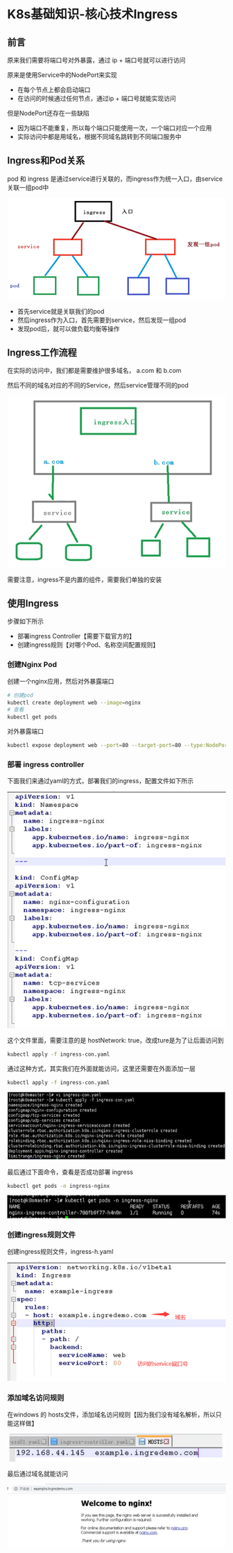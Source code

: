 # K8s基础知识-核心技术Ingress

## 前言

原来我们需要将端口号对外暴露，通过 ip + 端口号就可以进行访问

原来是使用Service中的NodePort来实现

- 在每个节点上都会启动端口
- 在访问的时候通过任何节点，通过ip + 端口号就能实现访问

但是NodePort还存在一些缺陷

- 因为端口不能重复，所以每个端口只能使用一次，一个端口对应一个应用
- 实际访问中都是用域名，根据不同域名跳转到不同端口服务中

## Ingress和Pod关系

pod 和 ingress 是通过service进行关联的，而ingress作为统一入口，由service关联一组pod中

![image-20201118102637839](./images/image-20201118102637839.png)

- 首先service就是关联我们的pod
- 然后ingress作为入口，首先需要到service，然后发现一组pod
- 发现pod后，就可以做负载均衡等操作

## Ingress工作流程

在实际的访问中，我们都是需要维护很多域名， a.com  和  b.com

然后不同的域名对应的不同的Service，然后service管理不同的pod

![image-20201118102858617](./images/image-20201118102858617.png)

需要注意，ingress不是内置的组件，需要我们单独的安装

## 使用Ingress

步骤如下所示

- 部署ingress Controller【需要下载官方的】
- 创建ingress规则【对哪个Pod、名称空间配置规则】

### 创建Nginx Pod

创建一个nginx应用，然后对外暴露端口

```bash
# 创建pod
kubectl create deployment web --image=nginx
# 查看
kubectl get pods
```

对外暴露端口

```bash
kubectl expose deployment web --port=80 --target-port=80 --type:NodePort
```

### 部署 ingress controller

下面我们来通过yaml的方式，部署我们的ingress，配置文件如下所示

![image-20201118105427248](./images/image-20201118105427248.png)

这个文件里面，需要注意的是 hostNetwork: true，改成ture是为了让后面访问到

```bash
kubectl apply -f ingress-con.yaml
```

通过这种方式，其实我们在外面就能访问，这里还需要在外面添加一层

```bash
kubectl apply -f ingress-con.yaml
```

![image-20201118111256631](./images/image-20201118111256631.png)

最后通过下面命令，查看是否成功部署 ingress

```bash
kubectl get pods -n ingress-nginx
```

![image-20201118111424735](./images/image-20201118111424735.png)

### 创建ingress规则文件

创建ingress规则文件，ingress-h.yaml

![image-20201118111700534](./images/image-20201118111700534.png)

### 添加域名访问规则

在windows 的 hosts文件，添加域名访问规则【因为我们没有域名解析，所以只能这样做】

![image-20201118112029820](./images/image-20201118112029820.png)

最后通过域名就能访问

![image-20201118112212519](./images/image-20201118112212519.png)